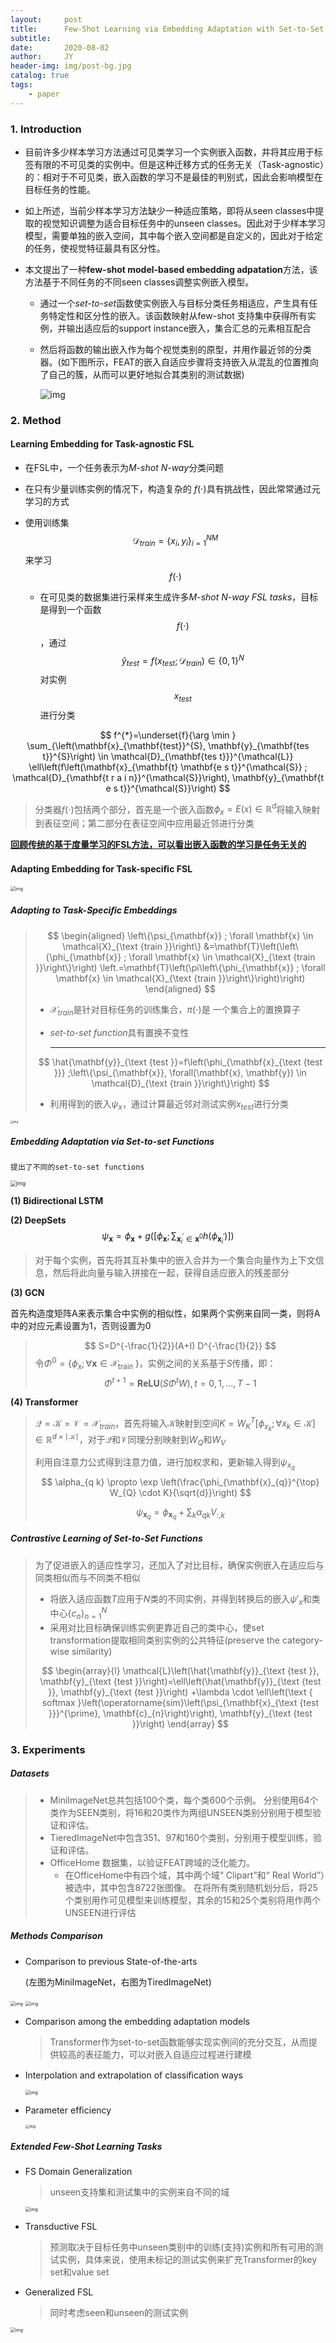 ```yaml
---
layout:     post
title:      Few-Shot Learning via Embedding Adaptation with Set-to-Set Functions
subtitle:   
date:       2020-08-02
author:     JY
header-img: img/post-bg.jpg
catalog: true
tags:
    - paper
---
```




### 1. Introduction

- 目前许多少样本学习方法通过可见类学习一个实例嵌入函数，并将其应用于标签有限的不可见类的实例中。但是这种迁移方式的任务无关（Task-agnostic）的：相对于不可见类，嵌入函数的学习不是最佳的判别式，因此会影响模型在目标任务的性能。

- 如上所述，当前少样本学习方法缺少一种适应策略，即将从seen classes中提取的视觉知识调整为适合目标任务中的unseen classes。因此对于少样本学习模型，需要单独的嵌入空间，其中每个嵌入空间都是自定义的，因此对于给定的任务，使视觉特征最具有区分性。

- 本文提出了一种**few-shot model-based embedding adpatation**方法，该方法基于不同任务的不同seen classes调整实例嵌入模型。

  - 通过一个*set-to-set*函数使实例嵌入与目标分类任务相适应，产生具有任务特定性和区分性的嵌入。该函数映射从few-shot 支持集中获得所有实例，并输出适应后的support instance嵌入，集合汇总的元素相互配合

  - 然后将函数的输出嵌入作为每个视觉类别的原型，并用作最近邻的分类器。(如下图所示，FEAT的嵌入自适应步骤将支持嵌入从混乱的位置推向了自己的簇，从而可以更好地拟合其类别的测试数据)

    ![img](https://github.com/ZJU-CVs/zju-cvs.github.io/raw/master/img/2020-07-07-fsl/36.png)

  

### 2. Method

#### Learning Embedding for Task-agnostic FSL

- 在FSL中，一个任务表示为*M-shot N-way*分类问题

- 在只有少量训练实例的情况下，构造复杂的 $f(\cdot)$具有挑战性，因此常常通过元学习的方式

- 使用训练集$$\mathcal{D}_{train}=\{x_i,y_i\}^{NM}_{i=1}$$ 来学习$$f(\cdot)$$
  - 在可见类的数据集进行采样来生成许多*M-shot N-way FSL tasks*，目标是得到一个函数$$f(\cdot)$$，通过$$\hat{y}_{test}=f(x_{test};\mathcal{D}_{train})\in\{0,1\}^N$$ 对实例$$x_{test}$$进行分类

$$
f^{*}=\underset{f}{\arg \min } \sum_{\left(\mathbf{x}_{\mathbf{test}}^{S}, \mathbf{y}_{\mathbf{tes t}}^{S}\right) \in \mathcal{D}_{\mathbf{tes t}}}^{\mathcal{L}} \ell\left(f\left(\mathbf{x}_{\mathbf{t} \mathbf{e s t}}^{\mathcal{S}} ; \mathcal{D}_{\mathbf{t r a i n}}^{\mathcal{S}}\right), \mathbf{y}_{\mathbf{t e s t}}^{\mathcal{S}}\right)
$$

> 分类器$f(\cdot)$包括两个部分，首先是一个嵌入函数$\phi_x=E(x)\in \mathbb{R}^d$将输入映射到表征空间；第二部分在表征空间中应用最近邻进行分类

**<u>回顾传统的基于度量学习的FSL方法，可以看出嵌入函数的学习是任务无关的</u>**



#### Adapting Embedding for Task-speciﬁc FSL

<img src="https://github.com/ZJU-CVs/zju-cvs.github.io/raw/master/img/2020-07-07-fsl/37.png" alt="img" style="zoom:50%;" />

##### Adapting to Task-Speciﬁc Embeddings

> $$
> \begin{aligned}
> \left\{\psi_{\mathbf{x}} ; \forall \mathbf{x} \in \mathcal{X}_{\text {train }}\right\} &=\mathbf{T}\left(\left\{\phi_{\mathbf{x}} ; \forall \mathbf{x} \in \mathcal{X}_{\text {train }}\right\}\right) \left.=\mathbf{T}\left(\pi\left\{\phi_{\mathbf{x}} ; \forall \mathbf{x} \in \mathcal{X}_{\text {train }}\right\}\right)\right)
> \end{aligned}
> $$
>
> - $\mathcal{X}_{train}$是针对目标任务的训练集合，$\pi(\cdot)$是 一个集合上的置换算子
>
> - *set-to-set function*具有置换不变性
>
>   ---
>
> $$
> \hat{\mathbf{y}}_{\text {test }}=f\left(\phi_{\mathbf{x}_{\text {test }}} ;\left\{\psi_{\mathbf{x}}, \forall(\mathbf{x}, \mathbf{y}) \in \mathcal{D}_{\text {train }}\right\}\right)
> $$
>
> 
>
> - 利用得到的嵌入$\psi_x$，通过计算最近邻对测试实例$x_{test}$进行分类

<img src="https://github.com/ZJU-CVs/zju-cvs.github.io/raw/master/img/2020-07-07-fsl/38.png" alt="img" style="zoom:30%;" />



##### Embedding Adaptation via Set-to-set Functions

`提出了不同的set-to-set functions`

<img src="https://github.com/ZJU-CVs/zju-cvs.github.io/raw/master/img/2020-07-07-fsl/42.png" alt="img" style="zoom:60%;" />

**(1) Bidirectional LSTM**

**(2) DeepSets**
$$
\psi_{\mathbf{x}}=\phi_{\mathbf{x}}+g\left(\left[\phi_{\mathbf{x}} ; \sum_{\mathbf{x}_{i}^{\prime} \in \mathbf{x}^{0}} h\left(\phi_{\mathbf{x}_{i}^{\prime}}\right)\right]\right)
$$

> 对于每个实例，首先将其互补集中的嵌入合并为一个集合向量作为上下文信息，然后将此向量与输入拼接在一起，获得自适应嵌入的残差部分



**(3) GCN**

首先构造度矩阵A来表示集合中实例的相似性，如果两个实例来自同一类，则将A中的对应元素设置为1，否则设置为0     

> $$
> S=D^{-\frac{1}{2}}(A+I) D^{-\frac{1}{2}}
> $$
> 令$\Phi^0=\{\phi_x;\forall \mathbf{x} \in \mathcal{X}_{\text {train }}\}$，实例之间的关系基于$S$传播，即：
> $$
> \Phi^{t+1}=\mathbf{R} \mathbf{e} \mathbf{L} \mathbf{U}\left(S \Phi^{t} W\right), t=0,1, \ldots, T-1
> $$
> 



**(4) Transformer**

> $\mathcal{Q}=\mathcal{K}=\mathcal{V}=\mathcal{X}_{train}$，首先将输入$\mathcal{K}$映射到空间$K=W_K^T[\phi_{x_k};\forall x_k\in \mathcal{K}]\in \mathbb{R}^{d\times \mid{\mathcal{K}\mid}}$，对于$\mathcal{Q}$和$\mathcal{V}$同理分别映射到$W_Q$和$W_V$
>
> 利用自注意力公式得到注意力值，进行加权求和，更新输入得到$\psi_{x_q}$
> $$
> \alpha_{q k} \propto \exp \left(\frac{\phi_{\mathbf{x}_{q}}^{\top} W_{Q} \cdot K}{\sqrt{d}}\right)
> $$
>
> $$
> \psi_{\mathbf{x}_{q}}=\phi_{\mathbf{x}_{q}}+\sum_{k} \alpha_{q k} V_{:, k}
> $$
>
> 





##### Contrastive Learning of Set-to-Set Functions

> 为了促进嵌入的适应性学习，还加入了对比目标，确保实例嵌入在适应后与同类相似而与不同类不相似
>
> - 将嵌入适应函数$T$应用于$N$类的不同实例，并得到转换后的嵌入$\psi'_x$和类中心$\{c_n\}^N_{n=1}$
> - 采用对比目标确保训练实例更靠近自己的类中心，使set transformation提取相同类别实例的公共特征(preserve the category-wise similarity)
>
> $$
> \begin{array}{l}
> \mathcal{L}\left(\hat{\mathbf{y}}_{\text {test }}, \mathbf{y}_{\text {test }}\right)=\ell\left(\hat{\mathbf{y}}_{\text {test }}, \mathbf{y}_{\text {test }}\right) +\lambda \cdot \ell\left(\text { softmax }\left(\operatorname{sim}\left(\psi_{\mathbf{x}_{\text {test }}}^{\prime}, \mathbf{c}_{n}\right)\right), \mathbf{y}_{\text {test }}\right)
> \end{array}
> $$
>



### 3. Experiments

##### Datasets

> - MiniImageNet总共包括100个类，每个类600个示例。 分别使用64个类作为SEEN类别，将16和20类作为两组UNSEEN类别分别用于模型验证和评估。 
> -  TieredImageNet中包含351、97和160个类别，分别用于模型训练，验证和评估。
> - OfficeHome 数据集，以验证FEAT跨域的泛化能力。
>   - 在OfficeHome中有四个域，其中两个域“ Clipart”和“ Real World”）被选中，其中包含8722张图像。 在将所有类别随机划分后，将25个类别用作可见模型来训练模型，其余的15和25个类别将用作两个UNSEEN进行评估



##### Methods Comparison

- Comparison to previous State-of-the-arts

  (左图为MiniImageNet，右图为TiredImageNet)

<img src="https://github.com/ZJU-CVs/zju-cvs.github.io/raw/master/img/2020-07-07-fsl/39.png" alt="img" style="zoom:50%;" />     <img src="https://github.com/ZJU-CVs/zju-cvs.github.io/raw/master/img/2020-07-07-fsl/40.png" alt="img" style="zoom:50%;" />

- Comparison among the embedding adaptation models

  > Transformer作为set-to-set函数能够实现实例间的充分交互，从而提供较高的表征能力，可以对嵌入自适应过程进行建模

- Interpolation and extrapolation of classiﬁcation ways

  <img src="https://github.com/ZJU-CVs/zju-cvs.github.io/raw/master/img/2020-07-07-fsl/44.png" alt="img" style="zoom:50%;" />

- Parameter efﬁciency

  <img src="https://github.com/ZJU-CVs/zju-cvs.github.io/raw/master/img/2020-07-07-fsl/43.png" alt="img" style="zoom:40%;" />

  

##### Extended Few-Shot Learning Tasks

- FS Domain Generalization

  > unseen支持集和测试集中的实例来自不同的域

  <img src="https://github.com/ZJU-CVs/zju-cvs.github.io/raw/master/img/2020-07-07-fsl/45.png" alt="img" style="zoom:50%;" />

- Transductive FSL

  > 预测取决于目标任务中unseen类别中的训练(支持)实例和所有可用的测试实例，具体来说，使用未标记的测试实例来扩充Transformer的key set和value set

- Generalized FSL

  > 同时考虑seen和unseen的测试实例

<img src="https://github.com/ZJU-CVs/zju-cvs.github.io/raw/master/img/2020-07-07-fsl/41.png" alt="img" style="zoom:50%;" />


